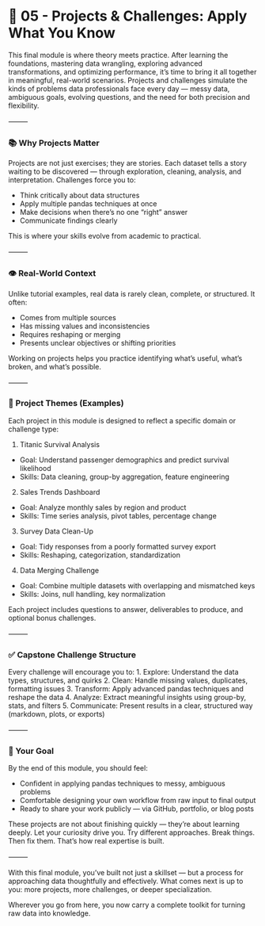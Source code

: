 # 🎯 05 - Projects & Challenges: Apply What You Know

This final module is where theory meets practice. After learning the foundations, mastering data wrangling, exploring advanced transformations, and optimizing performance, it’s time to bring it all together in meaningful, real-world scenarios. Projects and challenges simulate the kinds of problems data professionals face every day — messy data, ambiguous goals, evolving questions, and the need for both precision and flexibility.

⸻

### 📚 Why Projects Matter

Projects are not just exercises; they are stories. Each dataset tells a story waiting to be discovered — through exploration, cleaning, analysis, and interpretation. Challenges force you to:
- Think critically about data structures
- Apply multiple pandas techniques at once
- Make decisions when there’s no one “right” answer
- Communicate findings clearly

This is where your skills evolve from academic to practical.

⸻

### 👁️ Real-World Context

Unlike tutorial examples, real data is rarely clean, complete, or structured. It often:
- Comes from multiple sources
- Has missing values and inconsistencies
- Requires reshaping or merging
- Presents unclear objectives or shifting priorities

Working on projects helps you practice identifying what’s useful, what’s broken, and what’s possible.

⸻

### 🧪 Project Themes (Examples)

Each project in this module is designed to reflect a specific domain or challenge type:

1. Titanic Survival Analysis
- Goal: Understand passenger demographics and predict survival likelihood
- Skills: Data cleaning, group-by aggregation, feature engineering

2. Sales Trends Dashboard
- Goal: Analyze monthly sales by region and product
- Skills: Time series analysis, pivot tables, percentage change

3. Survey Data Clean-Up
- Goal: Tidy responses from a poorly formatted survey export
- Skills: Reshaping, categorization, standardization

4. Data Merging Challenge
- Goal: Combine multiple datasets with overlapping and mismatched keys
- Skills: Joins, null handling, key normalization

Each project includes questions to answer, deliverables to produce, and optional bonus challenges.

⸻

### ✅ Capstone Challenge Structure

Every challenge will encourage you to:
	1.	Explore: Understand the data types, structures, and quirks
	2.	Clean: Handle missing values, duplicates, formatting issues
	3.	Transform: Apply advanced pandas techniques and reshape the data
	4.	Analyze: Extract meaningful insights using group-by, stats, and filters
	5.	Communicate: Present results in a clear, structured way (markdown, plots, or exports)

⸻

### 🎉 Your Goal

By the end of this module, you should feel:
- Confident in applying pandas techniques to messy, ambiguous problems
- Comfortable designing your own workflow from raw input to final output
- Ready to share your work publicly — via GitHub, portfolio, or blog posts

These projects are not about finishing quickly — they’re about learning deeply. Let your curiosity drive you. Try different approaches. Break things. Then fix them. That’s how real expertise is built.

⸻

With this final module, you’ve built not just a skillset — but a process for approaching data thoughtfully and effectively. What comes next is up to you: more projects, more challenges, or deeper specialization.

Wherever you go from here, you now carry a complete toolkit for turning raw data into knowledge.